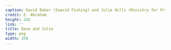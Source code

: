 ```yaml
---
caption: David Baker (Saavid Fishing) and Julie Hills (Ministry for Primary Industries)
credit: E. Abraham
height: 242
link: ''
title: Dave and Julie
type: png
width: 350
...
```

